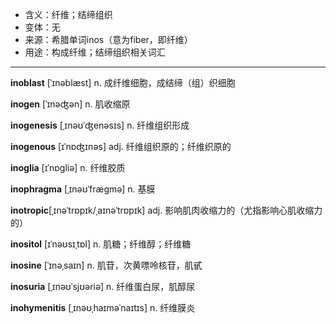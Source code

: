 - <span class="definition">含义：纤维；结缔组织</span>
- <span class="definition">变体：无</span>
- <span class="definition">来源：希腊单词inos（意为fiber，即纤维）</span>
- <span class="definition">用途：构成纤维；结缔组织相关词汇</span>


---


<span class="vocabulary">**inoblast**</span> [ˈɪnəblæst] n. 成纤维细胞，成结缔（组）织细胞

<span class="vocabulary">**inogen**</span> [ˈɪnəʤən] n. 肌收缩原

<span class="vocabulary">**inogenesis**</span> [ˌɪnəʊˈʤenәsɪs] n. 纤维组织形成

<span class="vocabulary">**inogenous**</span> [ɪˈnɒʤɪnəs] adj. 纤维组织原的；纤维织原的

<span class="vocabulary">**inoglia**</span> [ɪˈnɒgliə] n. 纤维胶质

<span class="vocabulary">**inophragma**</span> [ˌɪnəʊˈfrægmə] n. 基膜

<span class="vocabulary">**inotropic**</span>[ˌɪnəˈtrɒpɪk/ˌaɪnəˈtrɒpɪk] adj. 影响肌肉收缩力的（尤指影响心肌收缩力的）

<span class="vocabulary">**inositol**</span> [ɪˈnəʊsɪˌtɒl] n. 肌糖；纤维醇；纤维糖

<span class="vocabulary">**inosine**</span> [ˈɪnəˌsaɪn] n. 肌苷，次黄嘌呤核苷，肌甙

<span class="vocabulary">**inosuria**</span> [ˌɪnəʊˈsjʊəriə] n. 纤维蛋白尿，肌醇尿

<span class="vocabulary">**inohymenitis**</span> [ˌɪnəʊˌhaɪməˈnaɪtɪs] n. 纤维膜炎

